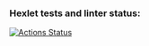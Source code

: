 ### Hexlet tests and linter status:
[![Actions Status](https://github.com/AndreyPiganov/qa-engineer-project-84/actions/workflows/hexlet-check.yml/badge.svg)](https://github.com/AndreyPiganov/qa-engineer-project-84/actions)